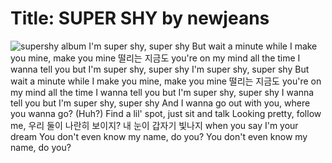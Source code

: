 # Title: SUPER SHY by newjeans
![supershy album](./supershy)
I'm super shy, super shy
But wait a minute while I make you mine, make you mine
떨리는 지금도 you're on my mind all the time
I wanna tell you but I'm super shy, super shy
I'm super shy, super shy
But wait a minute while I make you mine, make you mine
떨리는 지금도 you're on my mind all the time
I wanna tell you but I'm super shy, super shy
I wanna tell you but I'm super shy, super shy
And I wanna go out with you, where you wanna go? (Huh?)
Find a lil' spot, just sit and talk
Looking pretty, follow me, 우리 둘이 나란히
보이지? 내 눈이 갑자기 빛나지 when you say I'm your dream
You don't even know my name, do you?
You don't even know my name, do you?
